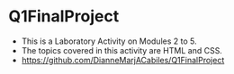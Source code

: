 # Q1FinalProject
- This is a Laboratory Activity on Modules 2 to 5.
- The topics covered in this activity are HTML and CSS.
- https://github.com/DianneMarjACabiles/Q1FinalProject
